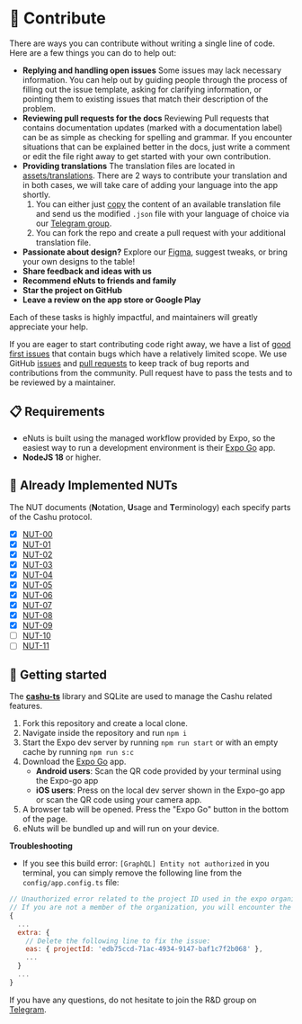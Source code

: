 # 👏 Contribute

There are ways you can contribute without writing a single line of code. Here are a few things you can do to help out:

- **Replying and handling open issues**
Some issues may lack necessary information. You can help out by guiding people through the process of filling out the issue template, asking for clarifying information, or pointing them to existing issues that match their description of the problem.
- **Reviewing pull requests for the docs**
Reviewing Pull requests that contains documentation updates (marked with a documentation label) can be as simple as checking for spelling and grammar. If you encounter situations that can be explained better in the docs, just write a comment or edit the file right away to get started with your own contribution.
- **Providing translations**
The translation files are located in [assets/translations](https://github.com/cashubtc/eNuts/tree/main/assets/translations). There are 2 ways to contribute your translation and in both cases, we will take care of adding your language into the app shortly.
  1. You can either just [copy](https://github.com/cashubtc/eNuts/blob/main/assets/translations/en.json) the content of an available translation file and send us the modified `.json` file with your language of choice via our [Telegram group](https://t.me/eNutsWallet).
  2. You can fork the repo and create a pull request with your additional translation file.
- **Passionate about design?**
Explore our [Figma](https://www.figma.com/file/GWk1KbXXSUvd7sEHlFKBvD/eNuts?type=design&node-id=472-11122&mode=design&t=pWFMCeHzP2sBnvuQ-0), suggest tweaks, or bring your own designs to the table!
- **Share feedback and ideas with us**
- **Recommend eNuts to friends and family**
- **Star the project on GitHub**
- **Leave a review on the app store or Google Play**

Each of these tasks is highly impactful, and maintainers will greatly appreciate your help.

If you are eager to start contributing code right away, we have a list of [good first issues](https://github.com/cashubtc/eNuts/issues?q=is%3Aopen+is%3Aissue+label%3A%22good+first+issue%22) that contain bugs which have a relatively limited scope. We use GitHub [issues](https://github.com/cashubtc/eNuts/issues) and [pull requests](https://github.com/cashubtc/eNuts/pulls) to keep track of bug reports and contributions from the community. Pull request have to pass the tests and to be reviewed by a maintainer.

## 📋 Requirements

- eNuts is built using the managed workflow provided by Expo, so the easiest way to run a development environment is their [Expo Go](https://expo.dev/client) app.
- **NodeJS 18** or higher.

## 🥜 Already Implemented NUTs

The NUT documents (**N**otation, **U**sage and **T**erminology) each specify parts of the Cashu protocol.

- [x] [NUT-00](https://github.com/cashubtc/nuts/blob/main/00.md)
- [x] [NUT-01](https://github.com/cashubtc/nuts/blob/main/01.md)
- [x] [NUT-02](https://github.com/cashubtc/nuts/blob/main/02.md)
- [x] [NUT-03](https://github.com/cashubtc/nuts/blob/main/03.md)
- [x] [NUT-04](https://github.com/cashubtc/nuts/blob/main/04.md)
- [x] [NUT-05](https://github.com/cashubtc/nuts/blob/main/05.md)
- [x] [NUT-06](https://github.com/cashubtc/nuts/blob/main/06.md)
- [x] [NUT-07](https://github.com/cashubtc/nuts/blob/main/07.md)
- [x] [NUT-08](https://github.com/cashubtc/nuts/blob/main/08.md)
- [x] [NUT-09](https://github.com/cashubtc/nuts/blob/main/09.md)
- [ ] [NUT-10](https://github.com/cashubtc/nuts/blob/main/10.md)
- [ ] [NUT-11](https://github.com/cashubtc/nuts/blob/main/11.md)

## 🚀 Getting started

The [**cashu-ts**](https://github.com/cashubtc/cashu-ts) library and SQLite are used to manage the Cashu related features.

1. Fork this repository and create a local clone.
2. Navigate inside the repository and run `npm i`
3. Start the Expo dev server by running `npm run start` or with an empty cache by running `npm run s:c`
4. Download the [Expo Go](https://expo.dev/client) app.
    - **Android users**: Scan the QR code provided by your terminal using the Expo-go app
    - **iOS users**: Press on the local dev server shown in the Expo-go app or scan the QR code using your camera app.
5. A browser tab will be opened. Press the "Expo Go" button in the bottom of the page.
6. eNuts will be bundled up and will run on your device.

**Troubleshooting**

- If you see this build error: `[GraphQL] Entity not authorized` in you terminal, you can simply remove the following line from the `config/app.config.ts` file:

```javascript
// Unauthorized error related to the project ID used in the expo organization for eNuts
// If you are not a member of the organization, you will encounter the build error.
{
  ...
  extra: {
    // Delete the following line to fix the issue:
    eas: { projectId: 'edb75ccd-71ac-4934-9147-baf1c7f2b068' },
    ...
  }
  ...
}
```

If you have any questions, do not hesitate to join the R&D group on [Telegram](https://t.me/eNutsWallet).